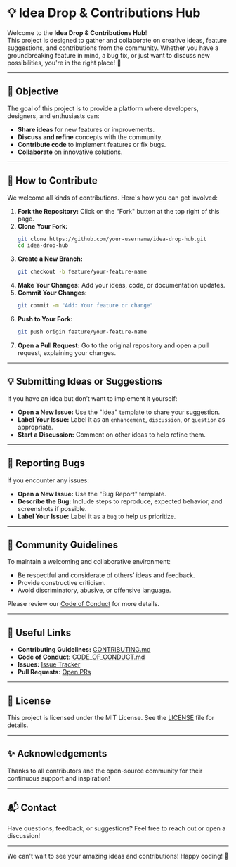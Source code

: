 # 💡 Idea Drop & Contributions Hub

Welcome to the **Idea Drop & Contributions Hub**!  
This project is designed to gather and collaborate on creative ideas, feature suggestions, and contributions from the community. Whether you have a groundbreaking feature in mind, a bug fix, or just want to discuss new possibilities, you're in the right place! 🚀

---

## 🎯 Objective

The goal of this project is to provide a platform where developers, designers, and enthusiasts can:
- **Share ideas** for new features or improvements.
- **Discuss and refine** concepts with the community.
- **Contribute code** to implement features or fix bugs.
- **Collaborate** on innovative solutions.

---

## 🚀 How to Contribute

We welcome all kinds of contributions. Here's how you can get involved:

1. **Fork the Repository:** Click on the "Fork" button at the top right of this page.
2. **Clone Your Fork:** 
    ```bash
    git clone https://github.com/your-username/idea-drop-hub.git
    cd idea-drop-hub
    ```
3. **Create a New Branch:**  
    ```bash
    git checkout -b feature/your-feature-name
    ```
4. **Make Your Changes:** Add your ideas, code, or documentation updates.
5. **Commit Your Changes:**  
    ```bash
    git commit -m "Add: Your feature or change"
    ```
6. **Push to Your Fork:**  
    ```bash
    git push origin feature/your-feature-name
    ```
7. **Open a Pull Request:** Go to the original repository and open a pull request, explaining your changes.

---

## 💡 Submitting Ideas or Suggestions

If you have an idea but don’t want to implement it yourself:
- **Open a New Issue:** Use the "Idea" template to share your suggestion.
- **Label Your Issue:** Label it as an `enhancement`, `discussion`, or `question` as appropriate.
- **Start a Discussion:** Comment on other ideas to help refine them.

---

## 🐞 Reporting Bugs

If you encounter any issues:
- **Open a New Issue:** Use the "Bug Report" template.
- **Describe the Bug:** Include steps to reproduce, expected behavior, and screenshots if possible.
- **Label Your Issue:** Label it as a `bug` to help us prioritize.

---

## 🌟 Community Guidelines

To maintain a welcoming and collaborative environment:
- Be respectful and considerate of others’ ideas and feedback.
- Provide constructive criticism.
- Avoid discriminatory, abusive, or offensive language.

Please review our [Code of Conduct](CODE_OF_CONDUCT.md) for more details.

---

## 🔗 Useful Links

- **Contributing Guidelines:** [CONTRIBUTING.md](CONTRIBUTING.md)
- **Code of Conduct:** [CODE_OF_CONDUCT.md](CODE_OF_CONDUCT.md)
- **Issues:** [Issue Tracker](https://github.com/your-username/idea-drop-hub/issues)
- **Pull Requests:** [Open PRs](https://github.com/your-username/idea-drop-hub/pulls)

---

## 📄 License

This project is licensed under the MIT License. See the [LICENSE](LICENSE) file for details.

---

## ✨ Acknowledgements

Thanks to all contributors and the open-source community for their continuous support and inspiration!

---

## 📬 Contact

Have questions, feedback, or suggestions? Feel free to reach out or open a discussion!

---

We can't wait to see your amazing ideas and contributions! Happy coding! 🚀
